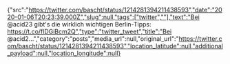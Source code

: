 {"src":"https://twitter.com/bascht/status/1214281394211438593","date":"2020-01-06T20:23:39.000Z","slug":null,"tags":["twitter",""],"text":"Bei @acid23 gibt's die wirklich wichtigen Berlin-Tipps: https://t.co/flDGiBcm2Q","type":"twitter_tweet","title":"Bei @acid2…","category":"posts","media_url":null,"original_url":"https://twitter.com/bascht/status/1214281394211438593","location_latitude":null,"additional_payload":null,"location_longitude":null}